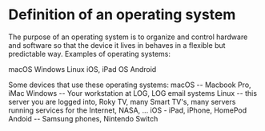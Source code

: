# Definition of an operating system

The purpose of an operating system is to organize and control hardware and software so that the device it lives in behaves in a flexible but predictable way. Examples of operating systems:

macOS
Windows
Linux
iOS, iPad OS
Android

Some devices that use these operating systems:
macOS -- Macbook Pro, iMac
Windows -- Your workstation at LOG, LOG email systems
Linux -- this server you are logged into, Roky TV, many Smart TV's, many servers running services for the Internet, NASA, ...
iOS - iPad, iPhone, HomePod
Andoid -- Samsung phones, Nintendo Switch
